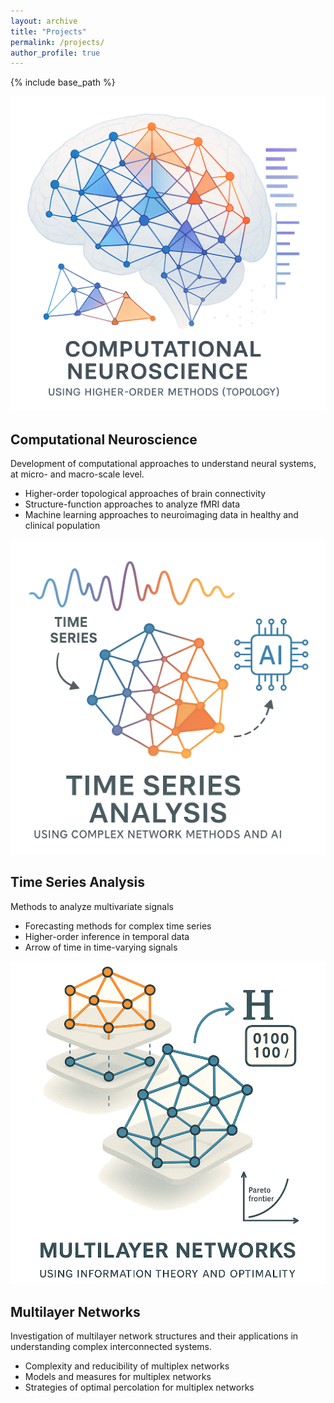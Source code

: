 ```yaml
---
layout: archive
title: "Projects"
permalink: /projects/
author_profile: true
---
```


{% include base_path %}

<div class="project-card">
  <div class="project-image-half">
    <img src="/images/projects/computational_neuro.png" alt="Brain connectivity network representation">
  </div>
  <h2>Computational Neuroscience</h2>
  <p>Development of computational approaches to understand neural systems, at micro- and macro-scale level.</p>
  <ul>
    <li>Higher-order topological approaches of brain connectivity</li>
    <li>Structure-function approaches to analyze fMRI data</li>
    <li>Machine learning approaches to neuroimaging data in healthy and clinical population</li>
  </ul>
  <div style="clear: both;"></div>
</div> 

<div class="project-card">
  <div class="project-image-half">
    <img src="/images/projects/Time_series.png" alt="Time Series Analysis">
  </div>
  <h2>Time Series Analysis</h2>
  <p>Methods to analyze multivariate signals</p>
  <ul>
    <li>Forecasting methods for complex time series</li>
    <li>Higher-order inference in temporal data</li>
    <li>Arrow of time in time-varying signals</li>
  </ul>
  <div style="clear: both;"></div>
</div>

<div class="project-card">
  <div class="project-image-half">
    <img src="/images/projects/multilayer_net_2.png" alt="Multilayer Network Visualization">
  </div>
  <h2>Multilayer Networks</h2>
  <p>Investigation of multilayer network structures and their applications in understanding complex interconnected systems.</p>
  <ul>
    <li>Complexity and reducibility of multiplex networks</li>
    <li>Models and measures for multiplex networks</li>
    <li>Strategies of optimal percolation for multiplex networks</li>
  </ul>
  <div style="clear: both;"></div>
</div>

<!-- Optimality project commented out
<div class="project-card">
  <h2>Optimality</h2>
  <p>Research focused on optimal processes and algorithms in complex systems.</p>
  <ul>
    <li>Development of optimization pipelines for multi-objective optimization problems</li>
    <li>Efficiency analysis in complex systems</li>
  </ul>
</div>
-->





